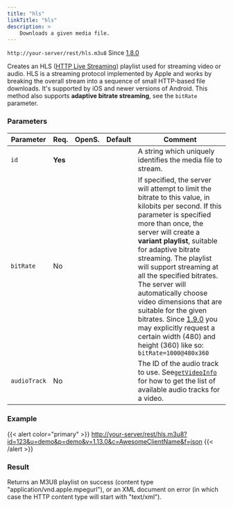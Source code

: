 ```yaml
---
title: "hls"
linkTitle: "hls"
description: >
    Downloads a given media file.
---
```


`http://your-server/rest/hls.m3u8` Since [1.8.0](../../subsonic-versions)

Creates an HLS ([HTTP Live Streaming](http://en.wikipedia.org/wiki/HTTP_Live_Streaming)) playlist used for streaming video or audio. HLS is a streaming protocol implemented by Apple and works by breaking the overall stream into a sequence of small HTTP-based file downloads. It's supported by iOS and newer versions of Android. This method also supports **adaptive bitrate streaming**, see the `bitRate` parameter.

### Parameters

| Parameter | Req. | OpenS. | Default | Comment |
| --- | --- | --- | --- | --- |
| `id` | **Yes** |  |   | A string which uniquely identifies the media file to stream.|
| `bitRate` | No  | |    | If specified, the server will attempt to limit the bitrate to this value, in kilobits per second. If this parameter is specified more than once, the server will create a **variant playlist**, suitable for adaptive bitrate streaming. The playlist will support streaming at all the specified bitrates. The server will automatically choose video dimensions that are suitable for the given bitrates. Since [1.9.0](../../subsonic-versions) you may explicitly request a certain width (480) and height (360) like so: `bitRate=1000@480x360` |
| `audioTrack` | No  | |    | The ID of the audio track to use. See[`getVideoInfo`](../getvideoinfo) for how to get the list of available audio tracks for a video. |

### Example

{{< alert color="primary" >}} <http://your-server/rest/hls.m3u8?id=123&u=demo&p=demo&v=1.13.0&c=AwesomeClientName&f=json> {{< /alert >}}

### Result

Returns an M3U8 playlist on success (content type "application/vnd.apple.mpegurl"), or an XML document on error (in which case the HTTP content type will start with "text/xml").
